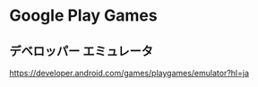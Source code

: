 # Google Play Games

## デベロッパー エミュレータ

https://developer.android.com/games/playgames/emulator?hl=ja

